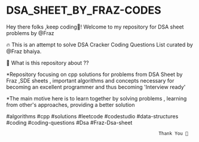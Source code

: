 # DSA_SHEET_BY_FRAZ-CODES
Hey there folks ,keep coding🎃!  Welcome to my repository for DSA sheet problems by @Fraz

🔥 This is an attempt to solve DSA Cracker Coding Questions List curated by @Fraz bhaiya.

🍁 What is this repository about ??

*Repository focusing on cpp solutions for problems from DSA Sheet by Fraz ,SDE sheets , important algorithms and concepts necessary for becoming an excellent programmer and thus becoming 'Interview ready'

*The main motive here is to learn together by solving problems , learning from other's approaches, providing a better solution

#algorithms   #cpp    #solutions   #leetcode   #codestudio   #data-structures   #coding   #coding-questions   #Dsa     #Fraz-Dsa-sheet

                                                             Thank You 🎃
